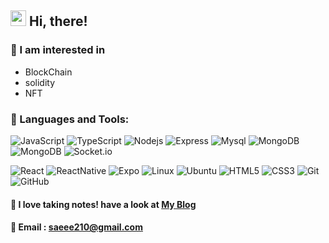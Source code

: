 ## <img src="https://raw.githubusercontent.com/iampavangandhi/iampavangandhi/master/gifs/Hi.gif" width="25">  Hi, there!


<!-- ### 🤸‍♀️ I'm currently ...   -->

### 🥕 I am interested in
- BlockChain
- solidity
- NFT


### 🥑 Languages and Tools:


![JavaScript](https://img.shields.io/badge/-JavaScript-black?style=flat-square&logo=javascript)
![TypeScript](https://img.shields.io/badge/-typeScript-black?style=flat-square&logo=typescript)
![Nodejs](https://img.shields.io/badge/-Nodejs-black?style=flat-square&logo=Node.js)
![Express](https://img.shields.io/badge/-Express-black?style=flat-square&logo=express)
![Mysql](https://img.shields.io/badge/-Mysql-black?style=flat-square&logo=Mysql)
![MongoDB](https://img.shields.io/badge/-MongoDB-black?style=flat-square&logo=MongoDB)
![MongoDB](https://img.shields.io/badge/-Mongoose-black?style=flat-square&logo=MongoDB)
![Socket.io](https://img.shields.io/badge/-Socket-black?style=flat-square&logo=socket.io)

![React](https://img.shields.io/badge/-React-black?style=flat-square&logo=react)
![ReactNative](https://img.shields.io/badge/-ReactNative-black?style=flat-square&logo=react)
![Expo](https://img.shields.io/badge/-Expo-black?style=flat-square&logo=expo)
![Linux](https://img.shields.io/badge/-Linux-black?style=flat-square&logo=linux)
![Ubuntu](https://img.shields.io/badge/-Ubuntu-black?style=flat-square&logo=ubuntu)
![HTML5](https://img.shields.io/badge/-HTML5-black?style=flat-square&logo=html5&logoColor=white)
![CSS3](https://img.shields.io/badge/-CSS3-black?style=flat-square&logo=css3)
![Git](https://img.shields.io/badge/-Git-black?style=flat-square&logo=git)
![GitHub](https://img.shields.io/badge/-GitHub-black?style=flat-square&logo=github)




#### 📝 I love taking notes! have a look at <a href="https://blckchainetc.tistory.com/">My Blog</a>

#### 📧 Email : saeee210@gmail.com

<!--
- 🔭 I’m currently working on ...
- 🌱 I’m currently learning ...
- 👯 I’m looking to collaborate on ...
- 🤔 I’m looking for help with ...
- 💬 Ask me about ...
- 📫 How to reach me: ...
- 😄 Pronouns: ...
- ⚡ Fun fact: ...
-->
